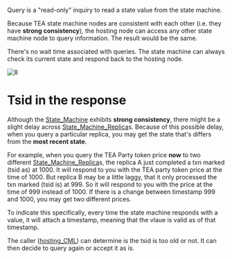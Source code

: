Query is a "read-only" inquiry to read a state value from the state machine.

Because TEA state machine nodes are consistent with each other (i.e. they have **strong consistency**), the hosting node can access any other state machine node to query information. The result would be the same.

There's no wait time associated with queries. The state machine can always check its current state and respond back to the hosting node.

![8](https://user-images.githubusercontent.com/86096370/159343556-a4fc7d94-7630-4d04-be50-4e9ce704ed0f.png)

# Tsid in the response

Although the [State_Machine](State_Machine.md) exhibits **strong consistency**, there might be a slight delay across [State_Machine_Replica](State_Machine_Replica.md)s. Because of this possible delay, when you query a particular replica, you may get the state that's differs from the **most recent state**. 

For example, when you query the TEA Party token price **now** to two different [State_Machine_Replica](State_Machine_Replica.md)s, the replica A just completed a txn marked (tsid as) at 1000. It will respond to you with the TEA party token price at the time of 1000. But replica B may be a little laggy, that it only processed the txn marked (tsid is) at 999. So it will respond to you with the price at the time of 999 instead of 1000. If there is a change between timestamp 999 and 1000, you may get two different prices.

To indicate this specifically, every time the state machine responds with a value, it will attach a timestamp, meaning that the vlaue is valid as of that timestamp.

The caller ([hosting_CML](hosting_CML.md)) can determine is the tsid is too old or not. It can then decide to query again or accept it as is.
